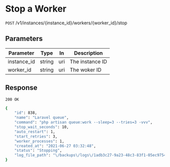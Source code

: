 # Stop a Worker

`POST` /v1/instances/{instance_id}/workers/{worker_id}/stop


## Parameters
Parameter     |  Type | In     | Description     
--------------|------|---------|------------------
instance_id   |  string | uri  | The instance ID
worker_id     | string | uri   | The woker ID



## Response

`200 OK`

```bash
{
    "id": 838,
    "name": "Laravel queue",
    "command": "php artisan queue:work --sleep=3 --tries=3 -vvv",
    "stop_wait_seconds": 10,
    "auto_restart": 1,
    "start_retries": 3,
    "worker_processes": 1,
    "created_at": "2021-06-27 03:32:48",
    "status": "Stopping",
    "log_file_path": "\/backups\/logs\/1adb3c27-9a23-48c3-83f1-05ec9754c479-worker.log"
}
```
